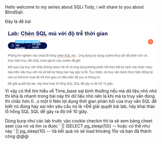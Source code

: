 Hello welcome to my series about SQLi
Tody, i will share to you about BlindSqli:

Đây là đề bài 
![Alt text](image-32.png)
Vì vậy có thể tìm hiểu về Time_base sql bình thường nếu mà dữ liệu nhỏ nhỏ thì khá là nhanh trong bài này thì dữ liệu nhỏ nên là khi mà ta truy vấn đúng thì chắc hơn 0...s một tí
Nên lợi dụng thời gian phản hồi của truy vấn SQL để biết nó đúng hay sai nên yêu cầu nó là <Để giải quyết bài lab, hãy khai thác lỗ hổng SQL SQL để gây ra độ trễ 10 giây.
>
Dùng burp như các lab trước vào cookie checkin
  thì ta sẽ xem bảng cheet seet của nó và tìm ra được
                                        ' || (SELECT pg_sleep(10)) -- 
                                        hoặc có thể như này ' || pg_sleep(10) --
Và kết quả nó sẽ load khoảng 10s và bạn đã thành công @@@
